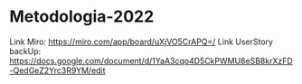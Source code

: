# Metodologia-2022

Link Miro: https://miro.com/app/board/uXjVO5CrAPQ=/
Link UserStory backUp: https://docs.google.com/document/d/1YaA3cqo4D5CkPWMU8eSB8krXzFD-QedGeZ2Yrc3R9YM/edit